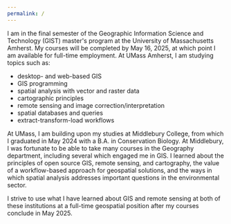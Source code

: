 ```yaml
---
permalink: /
---
```


I am in the final semester of the Geographic Information Science and Technology (GIST) master's program at the University of Massachusetts Amherst. My courses will be completed by May 16, 2025, at which point I am available for full-time employment. At UMass Amherst, I am studying topics such as:
* desktop- and web-based GIS
* GIS programming
* spatial analysis with vector and raster data
* cartographic principles
* remote sensing and image correction/interpretation
* spatial databases and queries 
* extract-transform-load workflows

At UMass, I am building upon my studies at Middlebury College, from which I graduated in May 2024 with a B.A. in Conservation Biology. At Middlebury, I was fortunate to be able to take many courses in the Geography department, including several which engaged me in GIS. I learned about the principles of open source GIS, remote sensing, and cartography, the value of a workflow-based approach for geospatial solutions, and the ways in which spatial analysis addresses important questions in the environmental sector.

I strive to use what I have learned about GIS and remote sensing at both of these institutions at a full-time geospatial position after my courses conclude in May 2025.

